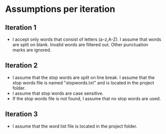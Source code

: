 # Assumptions per iteration

## Iteration 1
- I accept only words that consist of letters (a-z,A-Z). I assume that words are split on blank. Invalid words are filtered out. Other punctuation marks are ignored.

## Iteration 2
- I assume that the stop words are split on line break. I assume that the stop words file is named "stopwords.txt" and is located in the project folder.
- I assume that stop words are case sensitive.
- If the stop words file is not found, I assume that no stop words are used.

## Iteration 3
- I assume that the word list file is located in the project folder.
